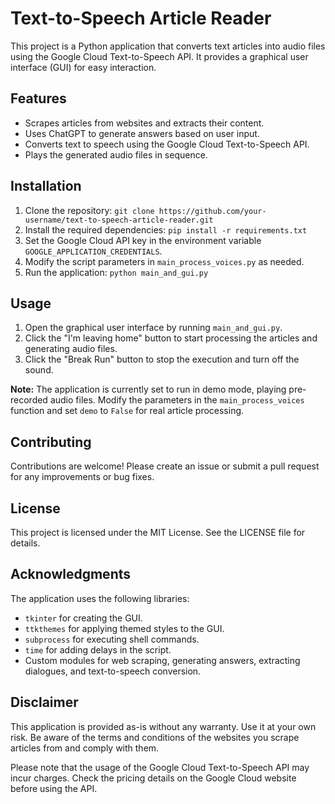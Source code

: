 # Text-to-Speech Article Reader

This project is a Python application that converts text articles into audio files using the Google Cloud Text-to-Speech API. It provides a graphical user interface (GUI) for easy interaction.

## Features

- Scrapes articles from websites and extracts their content.
- Uses ChatGPT to generate answers based on user input.
- Converts text to speech using the Google Cloud Text-to-Speech API.
- Plays the generated audio files in sequence.

## Installation

1. Clone the repository: `git clone https://github.com/your-username/text-to-speech-article-reader.git`
2. Install the required dependencies: `pip install -r requirements.txt`
3. Set the Google Cloud API key in the environment variable `GOOGLE_APPLICATION_CREDENTIALS`.
4. Modify the script parameters in `main_process_voices.py` as needed.
5. Run the application: `python main_and_gui.py`

## Usage

1. Open the graphical user interface by running `main_and_gui.py`.
2. Click the "I'm leaving home" button to start processing the articles and generating audio files.
3. Click the "Break Run" button to stop the execution and turn off the sound.

**Note:** The application is currently set to run in demo mode, playing pre-recorded audio files. Modify the parameters in the `main_process_voices` function and set `demo` to `False` for real article processing.

## Contributing

Contributions are welcome! Please create an issue or submit a pull request for any improvements or bug fixes.

## License

This project is licensed under the MIT License. See the LICENSE file for details.

## Acknowledgments

The application uses the following libraries:

- `tkinter` for creating the GUI.
- `ttkthemes` for applying themed styles to the GUI.
- `subprocess` for executing shell commands.
- `time` for adding delays in the script.
- Custom modules for web scraping, generating answers, extracting dialogues, and text-to-speech conversion.

## Disclaimer

This application is provided as-is without any warranty. Use it at your own risk. Be aware of the terms and conditions of the websites you scrape articles from and comply with them.

Please note that the usage of the Google Cloud Text-to-Speech API may incur charges. Check the pricing details on the Google Cloud website before using the API.
